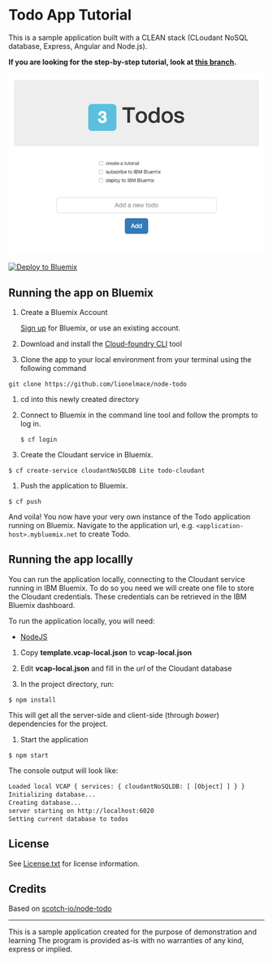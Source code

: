 # Todo App Tutorial

This is a sample application built with a CLEAN stack (CLoudant NoSQL database, Express, Angular and Node.js).

**If you are looking for the step-by-step tutorial, look at [this branch](https://github.com/lionelmace/node-todo/tree/tutorial).**

![Todo](screenshot.png)

[![Deploy to Bluemix](http://bluemix.net/deploy/button.png)](https://bluemix.net/deploy)

## Running the app on Bluemix

1. Create a Bluemix Account

    [Sign up][bluemix_signup_url] for Bluemix, or use an existing account.

1. Download and install the [Cloud-foundry CLI][cloud_foundry_url] tool

1. Clone the app to your local environment from your terminal using the following command

  ```
  git clone https://github.com/lionelmace/node-todo
  ```

1. cd into this newly created directory

1. Connect to Bluemix in the command line tool and follow the prompts to log in.

	```
	$ cf login
	```

1. Create the Cloudant service in Bluemix.

  ```
  $ cf create-service cloudantNoSQLDB Lite todo-cloudant
  ```

1. Push the application to Bluemix.

  ```
  $ cf push
  ```

And voila! You now have your very own instance of the Todo application running on Bluemix.
Navigate to the application url, e.g. `<application-host>.mybluemix.net` to create Todo.

## Running the app locallly

You can run the application locally, connecting to the Cloudant service running in IBM Bluemix.
To do so you need we will create one file to store the Cloudant credentials.
These credentials can be retrieved in the IBM Bluemix dashboard.

To run the application locally, you will need:
  * [NodeJS](http://nodejs.org)


1. Copy **template.vcap-local.json** to **vcap-local.json**

1. Edit **vcap-local.json** and fill in the *url* of the Cloudant database

1. In the project directory, run:

  ```
  $ npm install
  ```

  This will get all the server-side and client-side (through *bower*) dependencies for the project.

1. Start the application

  ```
  $ npm start
  ```

  The console output will look like:
  ```
  Loaded local VCAP { services: { cloudantNoSQLDB: [ [Object] ] } }
  Initializing database...
  Creating database...
  server starting on http://localhost:6020
  Setting current database to todos
  ```

## License

See [License.txt](License.txt) for license information.

## Credits

Based on [scotch-io/node-todo](https://github.com/scotch-io/node-todo)

---

This is a sample application created for the purpose of demonstration and learning
The program is provided as-is with no warranties of any kind, express or implied.

[bluemix_signup_url]: https://console.ng.bluemix.net/?cm_mmc=GitHubReadMe-_-BluemixSampleApp-_-Node-_-Workflow
[cloud_foundry_url]: https://github.com/cloudfoundry/cli/releases
